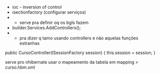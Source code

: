 * ioc - inversion of control
* isectionfactory (configurar serviços)
* * serve pra definir oq os bgls fazem
* builder.Services.AddControllers();
* * pra dizer q tamo usando controllers e não aquelas funções estranhas

public CursoController(ISessionFactory session)
{
    this.session = session;
}

serve pro nhibernate usar o mapeamento da tabela em mapping > curso.hbm.xml